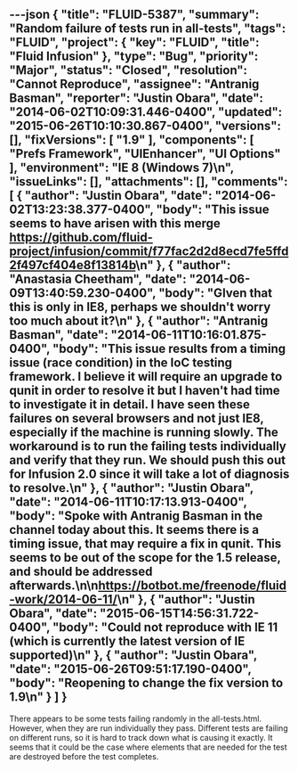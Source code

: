 ---json
{
  "title": "FLUID-5387",
  "summary": "Random failure of tests run in all-tests",
  "tags": "FLUID",
  "project": {
    "key": "FLUID",
    "title": "Fluid Infusion"
  },
  "type": "Bug",
  "priority": "Major",
  "status": "Closed",
  "resolution": "Cannot Reproduce",
  "assignee": "Antranig Basman",
  "reporter": "Justin Obara",
  "date": "2014-06-02T10:09:31.446-0400",
  "updated": "2015-06-26T10:10:30.867-0400",
  "versions": [],
  "fixVersions": [
    "1.9"
  ],
  "components": [
    "Prefs Framework",
    "UIEnhancer",
    "UI Options"
  ],
  "environment": "IE 8 (Windows 7)\n",
  "issueLinks": [],
  "attachments": [],
  "comments": [
    {
      "author": "Justin Obara",
      "date": "2014-06-02T13:23:38.377-0400",
      "body": "This issue seems to have arisen with this merge <https://github.com/fluid-project/infusion/commit/f77fac2d2d8ecd7fe5ffd2f497cf404e8f13814b>\n"
    },
    {
      "author": "Anastasia Cheetham",
      "date": "2014-06-09T13:40:59.230-0400",
      "body": "GIven that this is only in IE8, perhaps we shouldn't worry too much about it?\n"
    },
    {
      "author": "Antranig Basman",
      "date": "2014-06-11T10:16:01.875-0400",
      "body": "This issue results from a timing issue (race condition) in the IoC testing framework. I believe it will require an upgrade to qunit in order to resolve it but I haven't had time to investigate it in detail. I have seen these failures on several browsers and not just IE8, especially if the machine is running slowly. The workaround is to run the failing tests individually and verify that they run. We should push this out for Infusion 2.0 since it will take a lot of diagnosis to resolve.\n"
    },
    {
      "author": "Justin Obara",
      "date": "2014-06-11T10:17:13.913-0400",
      "body": "Spoke with Antranig Basman in the channel today about this. It seems there is a timing issue, that may require a fix in qunit. This seems to be out of the scope for the 1.5 release, and should be addressed afterwards.\n\n<https://botbot.me/freenode/fluid-work/2014-06-11/>\n"
    },
    {
      "author": "Justin Obara",
      "date": "2015-06-15T14:56:31.722-0400",
      "body": "Could not reproduce with IE 11 (which is currently the latest version of IE supported)\n"
    },
    {
      "author": "Justin Obara",
      "date": "2015-06-26T09:51:17.190-0400",
      "body": "Reopening to change the fix version to 1.9\n"
    }
  ]
}
---
There appears to be some tests failing randomly in the all-tests.html. However, when they are run individually they pass. Different tests are failing on different runs, so it is hard to track down what is causing it exactly. It seems that it could be the case where elements that are needed for the test are destroyed before the test completes.&#x20;

        